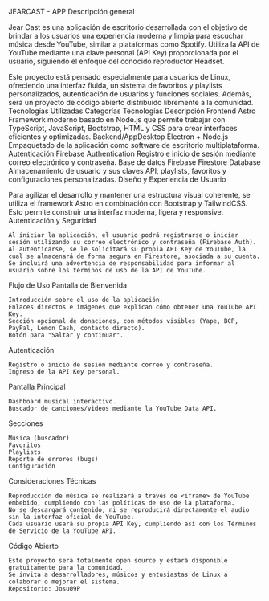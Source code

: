 JEARCAST - APP
Descripción general

Jear Cast es una aplicación de escritorio desarrollada con el objetivo de brindar a los usuarios una experiencia moderna y limpia para escuchar música desde YouTube, similar a plataformas como Spotify. Utiliza la API de YouTube mediante una clave personal (API Key) proporcionada por el usuario, siguiendo el enfoque del conocido reproductor Headset.

Este proyecto está pensado especialmente para usuarios de Linux, ofreciendo una interfaz fluida, un sistema de favoritos y playlists personalizados, autenticación de usuarios y funciones sociales. Además, será un proyecto de código abierto distribuido libremente a la comunidad.
Tecnologías Utilizadas
Categorías 	Tecnologías 	Descripción
Frontend 	Astro 	Framework moderno basado en Node.js que permite trabajar con TypeScript, JavaScript, Bootstrap, HTML y CSS para crear interfaces eficientes y optimizadas.
Backend/AppDesktop 	Electron + Node.js 	Empaquetado de la aplicación como software de escritorio multiplataforma.
Autenticación 	Firebase Authentication 	Registro e inicio de sesión mediante correo electrónico y contraseña.
Base de datos 	Firebase Firestore Database 	Almacenamiento de usuario y sus claves API, playlists, favoritos y configuraciones personalizadas.
Diseño y Experiencia de Usuario

Para agilizar el desarrollo y mantener una estructura visual coherente, se utiliza el framework Astro en combinación con Bootstrap y TailwindCSS. Esto permite construir una interfaz moderna, ligera y responsive.
Autenticación y Seguridad

    Al iniciar la aplicación, el usuario podrá registrarse o iniciar sesión utilizando su correo electrónico y contraseña (Firebase Auth).
    Al autenticarse, se le solicitará su propia API Key de YouTube, la cual se almacenará de forma segura en Firestore, asociada a su cuenta.
    Se incluirá una advertencia de responsabilidad para informar al usuario sobre los términos de uso de la API de YouTube.

Flujo de Uso
Pantalla de Bienvenida

    Introducción sobre el uso de la aplicación.
    Enlaces directos e imágenes que explican cómo obtener una YouTube API Key.
    Sección opcional de donaciones, con métodos visibles (Yape, BCP, PayPal, Lemon Cash, contacto directo).
    Botón para "Saltar y continuar".

Autenticación

    Registro o inicio de sesión mediante correo y contraseña.
    Ingreso de la API Key personal.

Pantalla Principal

    Dashboard musical interactivo.
    Buscador de canciones/videos mediante la YouTube Data API.

Secciones

    Música (buscador)
    Favoritos
    Playlists
    Reporte de errores (bugs)
    Configuración

Consideraciones Técnicas

    Reproducción de música se realizará a través de <iframe> de YouTube embebido, cumpliendo con las políticas de uso de la plataforma.
    No se descargará contenido, ni se reproducirá directamente el audio sin la interfaz oficial de YouTube.
    Cada usuario usará su propia API Key, cumpliendo así con los Términos de Servicio de la YouTube API.

Código Abierto

    Este proyecto será totalmente open source y estará disponible gratuitamente para la comunidad.
    Se invita a desarrolladores, músicos y entusiastas de Linux a colaborar o mejorar el sistema.
    Repositorio: Josu09P
